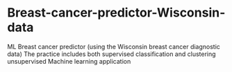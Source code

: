 # Breast-cancer-predictor-Wisconsin-data
ML Breast cancer predictor (using the Wisconsin breast cancer diagnostic data)
The practice includes both supervised classification and clustering unsupervised Machine learning application
